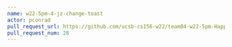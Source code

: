 ```yaml
---
name: w22-5pm-4-jz-change-toast
actor: pconrad
pull_request_url: https://github.com/ucsb-cs156-w22/team04-w22-5pm-HappyCows/pull/28
pull_request_num: 28
---
```

